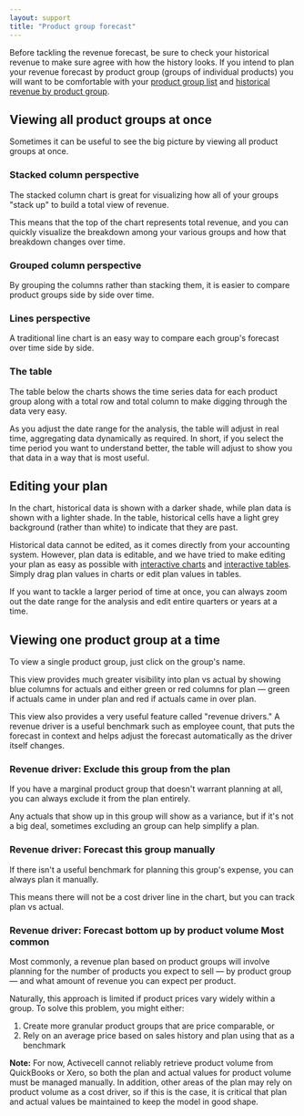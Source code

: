 ```yaml
---
layout: support
title: "Product group forecast"
---
```


Before tackling the revenue forecast, be sure to check your historical revenue to make sure agree with how the history looks. If you intend to plan your revenue forecast by product group (groups of individual products) you will want to be comfortable with your [product group list]() and [historical revenue by product group]().

## Viewing all product groups at once

Sometimes it can be useful to see the big picture by viewing all product groups at once.

### Stacked column perspective

The stacked column chart is great for visualizing how all of your groups "stack up" to build a total view of revenue.

<!-- screenshot -->

This means that the top of the chart represents total revenue, and you can quickly visualize the breakdown among your various groups and how that breakdown changes over time.

### Grouped column perspective

By grouping the columns rather than stacking them, it is easier to compare product groups side by side over time.

<!-- screenshot -->

### Lines perspective

<!-- screenshot -->

A traditional line chart is an easy way to compare each group's forecast over time side by side.

### The table

The table below the charts shows the time series data for each product group along with a total row and total column to make digging through the data very easy.

<!-- screenshot -->

As you adjust the date range for the analysis, the table will adjust in real time, aggregating data dynamically as required. In short, if you select the time period you want to understand better, the table will adjust to show you that data in a way that is most useful.

## Editing your plan

In the chart, historical data is shown with a darker shade, while plan data is shown with a lighter shade. In the table, historical cells have a light grey background (rather than white) to indicate that they are past.

Historical data cannot be edited, as it comes directly from your accounting system. However, plan data is editable, and we have tried to make editing your plan as easy as possible with [interactive charts]() and [interactive tables](). Simply drag plan values in charts or edit plan values in tables.

If you want to tackle a larger period of time at once, you can always zoom out the date range for the analysis and edit entire quarters or years at a time.

## Viewing one product group at a time

To view a single product group, just click on the group's name.

<!-- screenshot -->

This view provides much greater visibility into plan vs actual by showing blue columns for actuals and either green or red columns for plan — green if actuals came in under plan and red if actuals came in over plan.

<!-- screenshot -->

This view also provides a very useful feature called "revenue drivers." A revenue driver is a useful benchmark such as employee count, that puts the forecast in context and helps adjust the forecast automatically as the driver itself changes.

### Revenue driver: Exclude this group from the plan

If you have a marginal product group that doesn't warrant planning at all, you can always exclude it from the plan entirely.

<!-- screenshot -->

Any actuals that show up in this group will show as a variance, but if it's not a big deal, sometimes excluding an group can help simplify a plan.

### Revenue driver: Forecast this group manually

If there isn't a useful benchmark for planning this group's expense, you can always plan it manually.

<!-- screenshot -->

This means there will not be a cost driver line in the chart, but you can track plan vs actual.

### Revenue driver: Forecast bottom up by product volume **Most common**

Most commonly, a revenue plan based on product groups will involve planning for the number of products you expect to sell — by product group — and what amount of revenue you can expect per product.

<!-- screenshot -->

Naturally, this approach is limited if product prices vary widely within a group. To solve this problem, you might either:

1. Create more granular product groups that are price comparable, or
2. Rely on an average price based on sales history and plan using that as a benchmark

**Note:** For now, Activecell cannot reliably retrieve product volume from QuickBooks or Xero, so both the plan and actual values for product volume must be managed manually. In addition, other areas of the plan may rely on product volume as a cost driver, so if this is the case, it is critical that plan and actual values be maintained to keep the model in good shape.